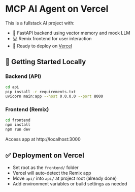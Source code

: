 # MCP AI Agent on Vercel

This is a fullstack AI project with:
- 🧠 FastAPI backend using vector memory and mock LLM
- 💻 Remix frontend for user interaction
- 🚀 Ready to deploy on [Vercel](https://vercel.com)

## 🚀 Getting Started Locally

### Backend (API)
```bash
cd api
pip install -r requirements.txt
uvicorn main:app --host 0.0.0.0 --port 8000
```

### Frontend (Remix)
```bash
cd frontend
npm install
npm run dev
```

Access app at http://localhost:3000

## ✅ Deployment on Vercel

- Set root as the `frontend/` folder
- Vercel will auto-detect the Remix app
- Move `api/` into `api/` at project root (already done)
- Add environment variables or build settings as needed
